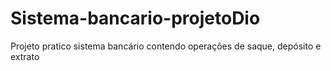 # Sistema-bancario-projetoDio
Projeto pratico sistema bancário contendo operações de saque, depósito e extrato
